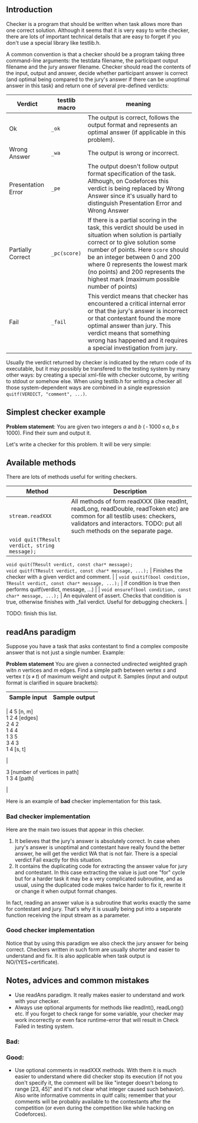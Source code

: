 ## Introduction

Checker is a program that should be written when task allows more than one correct solution. Although it seems that it is very easy to write checker, there are lots of important technical details that are easy to forget if you don't use a special library like testlib.h.

A common convention is that a checker should be a program taking three command-line arguments: the testdata filename, the participant output filename and the jury answer filename. Checker should read the contents of the input, output and answer, decide whether participant answer is correct (and optimal being compared to the jury's answer if there can be unoptimal answer in this task) and return one of several pre-defined verdicts:

| Verdict | testlib macro | meaning |
| --- | --- | --- |
| Ok | `_ok` | The output is correct, follows the output format and represents an optimal answer (if applicable in this problem). |
| Wrong Answer | `_wa` | The output is wrong or incorrect. |
| Presentation Error | `_pe` | The output doesn't follow output format specification of the task. Although, on Codeforces this verdict is being replaced by Wrong Answer since it's usually hard to distinguish Presentation Error and Wrong Answer |
| Partially Correct | `_pc(score)` | If there is a partial scoring in the task, this verdict should be used in situation when solution is partially correct or to give solution some number of points. Here `score` should be an integer between 0 and 200 where 0 represents the lowest mark (no points) and 200 represents the highest mark (maximum possible number of points) |
| Fail | `_fail` | This verdict means that checker has encountered a critical internal error or that the jury's answer is incorrect or that contestant found the more optimal answer than jury. This verdict means that something wrong has happened and it requires a special investigation from jury. |

Usually the verdict returned by checker is indicated by the return code of its executable, but it may possibly be transfered to the testing system by many other ways: by creating a special xml-file with checker outcome, by writing to stdout or somehow else. When using testlib.h for writing a checker all those system-dependent ways are combined in a single expression `quitf(VERDICT, "comment", ...)`.

## Simplest checker example

**Problem statement**: You are given two integers _a_ and _b_ ( - 1000 ≤ _a_, _b_ ≤ 1000). Find their sum and output it.

Let's write a checker for this problem. It will be very simple:

## Available methods

There are lots of methods useful for writing checkers.

| Method | Description |
| --- | --- |
| `stream.readXXX` | All methods of form readXXX (like readInt, readLong, readDouble, readToken etc) are common for all testlib uses: checkers, validators and interactors. TODO: put all such methods on the separate page. |
| `void quit(TResult verdict, string message);`  
`void quit(TResult verdict, const char* message);`  
`void quitf(TResult verdict, const char* message, ...);` | Finishes the checker with a given verdict and comment. |
| `void quitif(bool condition, TResult verdict, const char* message, ...);` | if condition is true then performs quitf(verdict, message, ...) |
| `void ensuref(bool condition, const char* message, ...);` | An equivalent of assert. Checks that condition is true, otherwise finishes with \_fail verdict. Useful for debugging checkers. |

TODO: finish this list.

## readAns paradigm

Suppose you have a task that asks contestant to find a complex composite answer that is not just a single number. Example:

**Problem statement** You are given a connected undirected weighted graph witn _n_ vertices and _m_ edges. Find a simple path between vertex _s_ and vertex _t_ (_s_ ≠ _t_) of maximum weight and output it. Samples (input and output format is clarified in square brackets):

| Sample input | Sample output |
| --- | --- |
| 
4 5 \[n, m\]  
1 2 4 \[edges\]  
2 4 2  
1 4 4  
1 3 5  
3 4 3  
1 4 \[s, t\]

 | 

3 \[number of vertices in path\]  
1 3 4 \[path\]

 |

Here is an example of **bad** checker implementation for this task.

### Bad checker implementation

Here are the main two issues that appear in this checker.

1.  It believes that the jury's answer is absolutely correct. In case when jury's answer is unoptimal and contestant have really found the better answer, he will get the verdict WA that is not fair. There is a special verdict Fail exactly for this situation.
2.  It contains the duplicating code for extracting the answer value for jury and contestant. In this case extracting the value is just one "for" cycle but for a harder task it may be a very complicated subroutine, and as usual, using the duplicated code makes twice harder to fix it, rewrite it or change it when output format changes.

In fact, reading an answer value is a subroutine that works exactly the same for contestant and jury. That's why it is usually being put into a separate function receiving the input stream as a parameter.

### Good checker implementation

Notice that by using this paradigm we also check the jury answer for being correct. Checkers written in such form are usually shorter and easier to understand and fix. It is also applicable when task output is NO/(YES+certificate).

## Notes, advices and common mistakes

-   Use readAns paradigm. It really makes easier to understand and work with your checker.
-   Always use optional arguments for methods like readInt(), readLong() etc. If you forget to check range for some variable, your checker may work incorrectly or even face runtime-error that will result in Check Failed in testing system.

### Bad:

### Good:

-   Use optional comments in readXXX methods. With them it is much easier to understand where did checker stop its execution (if not you don't specify it, the comment will be like "integer doesn't belong to range \[23, 45\]" and it's not clear what integer caused such behavior). Also write informative comments in quitf calls; remember that your comments will be probably available to the contestants after the competition (or even during the competition like while hacking on Codeforces).